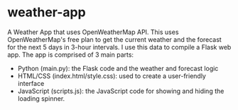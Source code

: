# weather-app
A Weather App that uses OpenWeatherMap API.
This uses OpenWeatherMap's free plan to get the current weather and the forecast for the next 5 days in 3-hour intervals.
I use this data to compile a Flask web app. The app is comprised of 3 main parts:
- Python (main.py): the Flask code and the weather and forecast logic
- HTML/CSS (index.html/style.css): used to create a user-friendly interface
- JavaScript (scripts.js): the JavaScript code for showing and hiding the loading spinner.